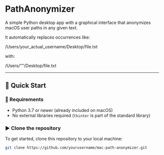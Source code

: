 # PathAnonymizer


A simple Python desktop app with a graphical interface that anonymizes macOS user paths in any given text.

It automatically replaces occurrences like:

/Users/your_actual_username/Desktop/file.txt


with:

/Users/"<yourname>"/Desktop/file.txt


---

## 🚀 Quick Start

### 🔧 Requirements

- Python 3.7 or newer (already included on macOS)
- No external libraries required (`tkinter` is part of the standard library)

### ▶️ Clone the repository

To get started, clone this repository to your local machine:

```bash
git clone https://github.com/yourusername/mac-path-anonymizer.git
